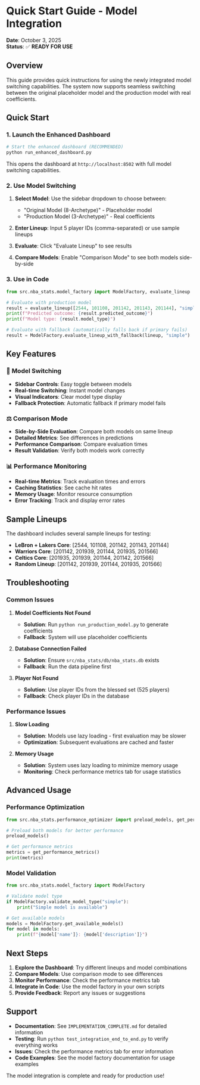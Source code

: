 # Quick Start Guide - Model Integration

**Date**: October 3, 2025  
**Status**: ✅ **READY FOR USE**

## Overview

This guide provides quick instructions for using the newly integrated model switching capabilities. The system now supports seamless switching between the original placeholder model and the production model with real coefficients.

## Quick Start

### 1. Launch the Enhanced Dashboard

```bash
# Start the enhanced dashboard (RECOMMENDED)
python run_enhanced_dashboard.py
```

This opens the dashboard at `http://localhost:8502` with full model switching capabilities.

### 2. Use Model Switching

1. **Select Model**: Use the sidebar dropdown to choose between:
   - "Original Model (8-Archetype)" - Placeholder model
   - "Production Model (3-Archetype)" - Real coefficients

2. **Enter Lineup**: Input 5 player IDs (comma-separated) or use sample lineups

3. **Evaluate**: Click "Evaluate Lineup" to see results

4. **Compare Models**: Enable "Comparison Mode" to see both models side-by-side

### 3. Use in Code

```python
from src.nba_stats.model_factory import ModelFactory, evaluate_lineup

# Evaluate with production model
result = evaluate_lineup([2544, 101108, 201142, 201143, 201144], "simple")
print(f"Predicted outcome: {result.predicted_outcome}")
print(f"Model type: {result.model_type}")

# Evaluate with fallback (automatically falls back if primary fails)
result = ModelFactory.evaluate_lineup_with_fallback(lineup, "simple")
```

## Key Features

### 🎯 **Model Switching**
- **Sidebar Controls**: Easy toggle between models
- **Real-time Switching**: Instant model changes
- **Visual Indicators**: Clear model type display
- **Fallback Protection**: Automatic fallback if primary model fails

### ⚖️ **Comparison Mode**
- **Side-by-Side Evaluation**: Compare both models on same lineup
- **Detailed Metrics**: See differences in predictions
- **Performance Comparison**: Compare evaluation times
- **Result Validation**: Verify both models work correctly

### 📊 **Performance Monitoring**
- **Real-time Metrics**: Track evaluation times and errors
- **Caching Statistics**: See cache hit rates
- **Memory Usage**: Monitor resource consumption
- **Error Tracking**: Track and display error rates

## Sample Lineups

The dashboard includes several sample lineups for testing:

- **LeBron + Lakers Core**: [2544, 101108, 201142, 201143, 201144]
- **Warriors Core**: [201142, 201939, 201144, 201935, 201566]
- **Celtics Core**: [201935, 201939, 201144, 201142, 201566]
- **Random Lineup**: [201142, 201939, 201144, 201935, 201566]

## Troubleshooting

### Common Issues

1. **Model Coefficients Not Found**
   - **Solution**: Run `python run_production_model.py` to generate coefficients
   - **Fallback**: System will use placeholder coefficients

2. **Database Connection Failed**
   - **Solution**: Ensure `src/nba_stats/db/nba_stats.db` exists
   - **Fallback**: Run the data pipeline first

3. **Player Not Found**
   - **Solution**: Use player IDs from the blessed set (525 players)
   - **Fallback**: Check player IDs in the database

### Performance Issues

1. **Slow Loading**
   - **Solution**: Models use lazy loading - first evaluation may be slower
   - **Optimization**: Subsequent evaluations are cached and faster

2. **Memory Usage**
   - **Solution**: System uses lazy loading to minimize memory usage
   - **Monitoring**: Check performance metrics tab for usage statistics

## Advanced Usage

### Performance Optimization

```python
from src.nba_stats.performance_optimizer import preload_models, get_performance_metrics

# Preload both models for better performance
preload_models()

# Get performance metrics
metrics = get_performance_metrics()
print(metrics)
```

### Model Validation

```python
from src.nba_stats.model_factory import ModelFactory

# Validate model type
if ModelFactory.validate_model_type("simple"):
    print("Simple model is available")

# Get available models
models = ModelFactory.get_available_models()
for model in models:
    print(f"{model['name']}: {model['description']}")
```

## Next Steps

1. **Explore the Dashboard**: Try different lineups and model combinations
2. **Compare Models**: Use comparison mode to see differences
3. **Monitor Performance**: Check the performance metrics tab
4. **Integrate in Code**: Use the model factory in your own scripts
5. **Provide Feedback**: Report any issues or suggestions

## Support

- **Documentation**: See `IMPLEMENTATION_COMPLETE.md` for detailed information
- **Testing**: Run `python test_integration_end_to_end.py` to verify everything works
- **Issues**: Check the performance metrics tab for error information
- **Code Examples**: See the model factory documentation for usage examples

The model integration is complete and ready for production use!
